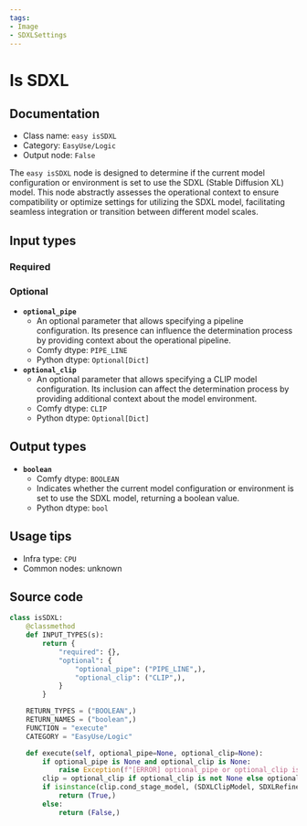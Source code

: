 ```yaml
---
tags:
- Image
- SDXLSettings
---
```


# Is SDXL
## Documentation
- Class name: `easy isSDXL`
- Category: `EasyUse/Logic`
- Output node: `False`

The `easy isSDXL` node is designed to determine if the current model configuration or environment is set to use the SDXL (Stable Diffusion XL) model. This node abstractly assesses the operational context to ensure compatibility or optimize settings for utilizing the SDXL model, facilitating seamless integration or transition between different model scales.
## Input types
### Required
### Optional
- **`optional_pipe`**
    - An optional parameter that allows specifying a pipeline configuration. Its presence can influence the determination process by providing context about the operational pipeline.
    - Comfy dtype: `PIPE_LINE`
    - Python dtype: `Optional[Dict]`
- **`optional_clip`**
    - An optional parameter that allows specifying a CLIP model configuration. Its inclusion can affect the determination process by providing additional context about the model environment.
    - Comfy dtype: `CLIP`
    - Python dtype: `Optional[Dict]`
## Output types
- **`boolean`**
    - Comfy dtype: `BOOLEAN`
    - Indicates whether the current model configuration or environment is set to use the SDXL model, returning a boolean value.
    - Python dtype: `bool`
## Usage tips
- Infra type: `CPU`
- Common nodes: unknown


## Source code
```python
class isSDXL:
    @classmethod
    def INPUT_TYPES(s):
        return {
            "required": {},
            "optional": {
                "optional_pipe": ("PIPE_LINE",),
                "optional_clip": ("CLIP",),
            }
        }

    RETURN_TYPES = ("BOOLEAN",)
    RETURN_NAMES = ("boolean",)
    FUNCTION = "execute"
    CATEGORY = "EasyUse/Logic"

    def execute(self, optional_pipe=None, optional_clip=None):
        if optional_pipe is None and optional_clip is None:
            raise Exception(f"[ERROR] optional_pipe or optional_clip is missing")
        clip = optional_clip if optional_clip is not None else optional_pipe['clip']
        if isinstance(clip.cond_stage_model, (SDXLClipModel, SDXLRefinerClipModel, SDXLClipG)):
            return (True,)
        else:
            return (False,)

```
